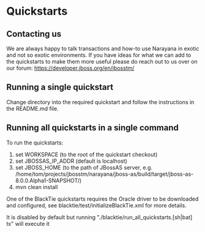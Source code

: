 # Quickstarts

## Contacting us

We are always happy to talk transactions and how-to use Narayana in exotic and not so exotic environments. If you have ideas for what we can add to the quickstarts to make them more useful please do reach out to us over on our forum:
https://developer.jboss.org/en/jbosstm/

## Running a single quickstart

Change directory into the required quickstart and follow the instructions in the README.md file.

## Running all quickstarts in a single command

To run the quickstarts:

1. set WORKSPACE (to the root of the quickstart checkout)
2. set JBOSSAS_IP_ADDR (default is localhost)
3. set JBOSS_HOME (to the path of JBossAS server, e.g. /home/tom/projects/jbosstm/narayana/jboss-as/build/target/jboss-as-8.0.0.Alpha1-SNAPSHOT/)
4. mvn clean install

One of the BlackTie quickstarts requires the Oracle driver to be downloaded and configured, see blacktie/test/initializeBlackTie.xml for more details.

It is disabled by default but running "./blacktie/run_all_quickstarts.[sh|bat] tx" will execute it
